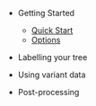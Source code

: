 <!-- docs/_sidebar.md -->

- Getting Started

    - [Quick Start](/Getting_started/quick_start.md)
    - [Options](/Getting_started/options.md)

- Labelling your tree

- Using variant data

- Post-processing
